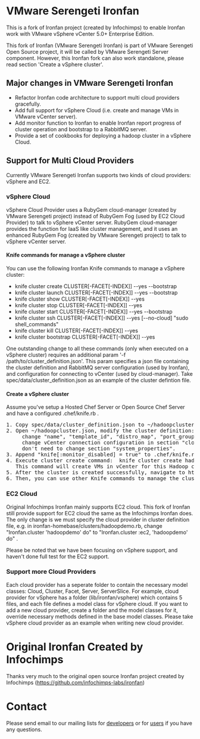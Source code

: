 # VMware Serengeti Ironfan

This is a fork of Ironfan project (created by Infochimps) to enable Ironfan work with VMware vSphere vCenter 5.0+ Enterprise Edition.

This fork of Ironfan (VMware Serengeti Ironfan) is part of VMware Serengeti Open Source project, it will be called by VMware Serengeti Server component. However, this Ironfan fork can also work standalone, please read section 'Create a vSphere cluster'.

## Major changes in VMware Serengeti Ironfan

* Refactor Ironfan code architecture to support multi cloud providers gracefully.
* Add full support for vSphere Cloud (i.e. create and manage VMs in VMware vCenter server).
* Add monitor function to Ironfan to enable Ironfan report progress of cluster operation and bootstrap to a RabbitMQ server.
* Provide a set of cookbooks for deploying a hadoop cluster in a vSphere Cloud.

## Support for Multi Cloud Providers

Currently VMware Serengeti Ironfan supports two kinds of cloud providers: vSphere and EC2.

### vSphere Cloud

vSphere Cloud Provider uses a RubyGem cloud-manager (created by VMware Serengeti project) instead of RubyGem Fog (used by EC2 Cloud Provider) to talk to vSphere vCenter server.
RubyGem cloud-manager provides the function for IaaS like cluster management, and it uses an enhanced RubyGem Fog (created by VMware Serengeti project) to talk to vSphere vCenter server.

#### Knife commands for manage a vSphere cluster

You can use the following Ironfan Knife commands to manage a vSphere cluster:
* knife cluster create CLUSTER[-FACET[-INDEX]] --yes --bootstrap
* knife cluster launch CLUSTER[-FACET[-INDEX]] --yes --bootstrap
* knife cluster show   CLUSTER[-FACET[-INDEX]] --yes
* knife cluster stop   CLUSTER[-FACET[-INDEX]] --yes
* knife cluster start  CLUSTER[-FACET[-INDEX]] --yes --bootstrap
* knife cluster ssh    CLUSTER[-FACET[-INDEX]] --yes [--no-cloud] "sudo shell_commands"
* knife cluster kill   CLUSTER[-FACET[-INDEX]] --yes
* knife cluster bootstrap CLUSTER[-FACET[-INDEX]] --yes

One outstanding change to all these commands (only when executed on a vSphere cluster) requires an additional param '-f /path/to/cluster_definition.json'.
This param specifies a json file containing the cluster definition and RabbitMQ server configuration (used by Ironfan), and configuration for connecting to vCenter (used by cloud-manager).
Take spec/data/cluster_definition.json as an example of the cluster defintion file.

#### Create a vSphere cluster

Assume you've setup a Hosted Chef Server or Open Source Chef Server and have a configured .chef/knife.rb .
<pre>
1. Copy spec/data/cluster_definition.json to ~/hadoopcluster.json
2. Open ~/hadoopcluster.json, modify the cluster definition:
     change "name", "template_id", "distro_map", "port_group" in section "cluster_definition",
     change vCenter connection configuration in section "cloud_provider", and
     don't need to change section "system_properties".
3. Append "knife[:monitor_disabled] = true" to .chef/knife.rb to disable the Ironfan monitor function.
4. Execute cluster create command:  knife cluster create hadoopcluster -f ~/hadoopcluster.json --yes --bootstrap [-V]
   This command will create VMs in vCenter for this Hadoop cluster and install specified Hadoop packages on the VMs.
5. After the cluster is created successfully, navigate to http://ip_of_hadoopcluster-master-0:50070/ to see the status of the Hadoop cluster.
6. Then, you can use other Knife commands to manage the cluster (e.g. show, bootstrap, stop, start, kill etc.).
</pre>

### EC2 Cloud

Original Infochimps Ironfan mainly supports EC2 cloud. This fork of Ironfan still provide support for EC2 cloud the same as the Infochimps Ironfan does. The only change is we must specify the cloud provider in cluster definition file, e.g. in ironfan-homebase/clusters/hadoopdemo.rb, change "Ironfan.cluster 'hadoopdemo' do" to "Ironfan.cluster :ec2, 'hadoopdemo' do" .

Please be noted that we have been focusing on vSphere support, and haven't done full test for the EC2 support.

### Support more Cloud Providers

Each cloud provider has a seperate folder to contain the necessary model classes: Cloud, Cluster, Facet, Server, ServerSlice.
For example, cloud provider for vSphere has a folder (lib/ironfan/vsphere) which contains 5 files, and each file defines a model class for vSphere cloud.
If you want to add a new cloud provider, create a folder and the model classes for it, override necessary methods defined in the base model classes. Please take vSphere cloud provider as an example when writing new cloud provider.

# Original Ironfan Created by Infochimps

Thanks very much to the original open source Ironfan project created by Infochimps (https://github.com/infochimps-labs/ironfan)

# Contact

Please send email to our mailing lists for [developers](https://groups.google.com/group/serengeti-dev) or for [users](https://groups.google.com/group/serengeti-user) if you have any questions.


